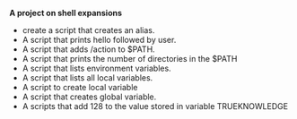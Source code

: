 **A project on shell expansions**
- create a script that creates an alias.
- A script that prints hello followed by user.
- A script that adds /action to $PATH.
- A script that prints the number of directories in the $PATH
- A script that lists environment variables.
- A script that lists all local variables.
- A script to create local variable
- A script that creates global variable.
- A scripts that add 128 to the value stored in variable TRUEKNOWLEDGE 
